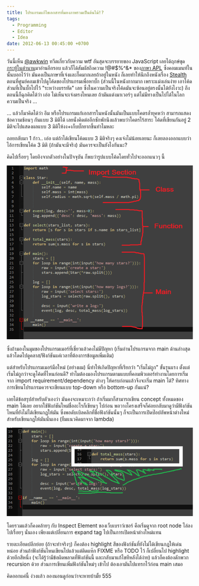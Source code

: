 ```yaml
---
title: โปรแกรมแก้ไขเอกสารที่มองภาพรวมเป็นต้นไม้!?
tags:
  - Programming
  - Editor
  - Idea
date: 2012-06-13 00:45:00 +0700
---
```


วันนี้เห็น [@awkwin][] ทวีตเกี่ยวกับความ wtf อันสุดจะบรรยายของ JavaScript เลยได้ฤกษ์ขุด[กระทู้ในตำนาน][thread strange language]มาอ่านอีกรอบ แล้วก็ได้สัมผัสถึงความ !@#\$%^&\* ของ[ภาษา APL][APL] ซึ่งคอมเมนท์ในนั้นบอกไว้ว่า มันคงเป็นภาษาที่เจ๋งและกี๊คมากเลยถ้าอยู่ในหนัง ก็เลยทำให้นึกถึงหนังเรื่อง [Stealth][] ตอนที่ศูนย์คอมเข้าไปดูโค้ดของโปรแกรมเพื่อหาบั๊ก (ส่วนนี้ในหนังกากมาก เพราะแม่งเล่นง่าย เอาโค้ดส่วนที่เป็นบั๊กไปไว้ "ระหว่างบรรทัด" เลย ซึ่งในความเป็นจริงโค้ดมันจะซ้อนอยู่ตรงนั้นได้ยังไงวะ) ถึงตอนนี้ก็ฉุกคิดได้ว่า เอ่อ ไม่เห็นจะเจ๋งตรงไหนเลย ถ้ามันแต่งมาเวอร์ๆ แต่ไม่มีทางเป็นไปได้ในโลกความเป็นจริง ...

... แล้วก็มาคิดได้ว่า อึม หรือโปรแกรมแก้เอกสารในหนังนั้นมันเป็นแบบโคตรล้ำยุคหว่า สามารถแสดงข้อความซ้อนๆ กันแบบ 3 มิติได้ เลยนั่งคิดต่ออีกซักพักนึงแล้วพบว่าโคตรไร้สาระ โค้ดที่เขียนกันอยู่ 2 มิติจะไปแสดงผลแบบ 3 มิติให้งง+เก็บบั๊กยากขึ้นทำไมหละ

ถอยกลับมา 1 ก้าว.. เอ่อ แต่ถ้าได้เขียนโค้ดแบบ 3 มิติจริงๆ คงเจ๋งไม่น้อยเลยนะ ก็เลยลองออกแบบว่า ไอ้การเขียนโค้ด 3 มิติ (ถ้ามันจะมีจริง) มันควรจะเป็นยังไงกันนะ?

คิดไปเรื่อยๆ โดยอิงจากตัวอย่างในปัจจุบัน ก็พบว่ารูปแบบโค้ดโดยทั่วไปจะออกแนวๆ นี้

![](/images/program/tree-editor/classical.png)

ซึ่งถ้ามองในมุมของโปรแกรมเมอร์ที่เชี่ยวแล้วคงไม่มีปัญหา (เริ่มอ่านโปรแกรมจาก main ด้านล่างสุด แล้วโดดไปดูคลาส/ฟังก์ชันแค่เวลาที่ต้องการข้อมูลเพิ่มเติม)

แต่สำหรับโปรแกรมเมอร์มือใหม่ (อย่างผม) นี่ทำให้เกิดปัญหาที่เรียกว่า "เริ่มไม่ถูก" ขั้นรุนแรง ตั้งแต่เริ่มไม่ถูกว่าจะดูโค้ดที่ไหนก่อนดี?  ทำไมต้องมองโปรแกรมตามแบบที่คอมพิวเตอร์ทำงานโดยการเริ่มจาก import requirement/dependency ต่างๆ ให้ครบก่อนแล้วจึงจะเริ่ม main ได้?  ทิศทางการเขียนโปรแกรมควรจะเขียนแบบ top-down หรือ bottom-up กันแน่?

เลยได้ข้อสรุปสำหรับตัวเองว่า มันคงจะเหมาะกว่า ถ้าเริ่มมาก็สามารถเขียน concept ทั้งหมดของ main ได้เลย อยากใช้ฟังก์ชันใหม่ชื่ออะไรก็เขียนๆ ไปก่อน พอวางโครงเสร็จก็ค่อยกลับมาดูว่ามีฟังก์ชันไหนที่ยังไม่ได้เขียนกฎให้มัน ซึ่งพอดับเบิลคลิกที่ชื่อฟังก์ชันนั้นๆ ก็จะเป็นการเปิดป๊อปอัพหน้าต่างใหม่สำหรับเขียนกฎให้มันนั่นเอง (ยืมแนวคิดมาจาก lambda)

![](/images/program/tree-editor/tree-like.png)

โดยรวมแล้วก็คงคล้ายๆ กับ Inspect Element ของเว็บเบราว์เซอร์ คือเริ่มดูจาก root node ไล่ลงไปเรื่อยๆ นั่นเอง เพียงแต่เปลี่ยนการ expand tag ไปเป็นการเปิดหน้าต่างใหม่แทน

รายละเอียดปลีกย่อย (ถ้าจะทำจริงๆ) ก็คงต้อง highlight สีของฟังก์ชันที่ยังไม่ได้เขียนกฎให้เด่นหน่อย ส่วนถ้าฟังก์ชันไหนเขียนไปแล้วแต่ติดแท๊ก FIXME หรือ TODO ไว้ ก็เปลี่ยนไป highlight ด้วยอีกสีหนึ่ง (จะได้รู้ว่ามีข้อผิดพลาดที่ฟังก์ชันนี้ และกลับมาแก้ไขทีหลังได้ง่าย) แล้วก็คงต้องดักพวก recursion ด้วย ส่วนการเขียนเพิ่มฟังก์ชันใหม่ๆ เข้าไป ต้องเอามันไปแทรกไว้ก่อน main เสมอ

คิดออกแค่นี้ ง่วงแล้ว ลองนอนดูก่อนว่าจะหายบ้ามั้ย 555


[@awkwin]: //twitter.com/awkwin

[thread strange language]: //stackoverflow.com/questions/1995113/strangest-language-feature
[APL]: //en.wikipedia.org/wiki/APL_(programming_language)
[Stealth]: //www.imdb.com/title/tt0382992/
